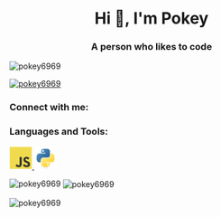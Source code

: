 <h1 align="center">Hi 👋, I'm Pokey</h1>
<h3 align="center">A person who likes to code</h3>

<p align="left"> <img src="https://komarev.com/ghpvc/?username=pokey6969&label=Profile%20views&color=0e75b6&style=flat" alt="pokey6969" /> </p>

<p align="left"> <a href="https://github.com/ryo-ma/github-profile-trophy"><img src="https://github-profile-trophy.vercel.app/?username=pokey6969" alt="pokey6969" /></a> </p>

<h3 align="left">Connect with me:</h3>
<p align="left">
</p>

<h3 align="left">Languages and Tools:</h3>
<p align="left"> <a href="https://developer.mozilla.org/en-US/docs/Web/JavaScript" target="_blank" rel="noreferrer"> <img src="https://raw.githubusercontent.com/devicons/devicon/master/icons/javascript/javascript-original.svg" alt="javascript" width="40" height="40"/> </a> <a href="https://www.python.org" target="_blank" rel="noreferrer"> <img src="https://raw.githubusercontent.com/devicons/devicon/master/icons/python/python-original.svg" alt="python" width="40" height="40"/> </a> </p>

<p><img align="left" src="https://github-readme-stats.vercel.app/api/top-langs?username=pokey6969&show_icons=true&locale=en&layout=compact" alt="pokey6969" /></p>

<p>&nbsp;<img align="center" src="https://github-readme-stats.vercel.app/api?username=pokey6969&show_icons=true&locale=en" alt="pokey6969" /></p>

<p><img align="center" src="https://github-readme-streak-stats.herokuapp.com/?user=pokey6969&" alt="pokey6969" /></p>
